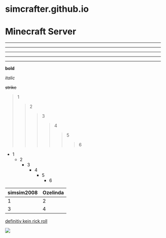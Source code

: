 # simcrafter.github.io

# Minecraft Server

___
___
___
___
___

**bold**

*italic*

~~strike~~

>1
>>2
>>>3
>>>>4
>>>>>5
>>>>>>6

+ 1
  + 2
    + 3
      + 4
        + 5
          + 6
    

|simsim2008|Ozelinda|
|----------|--------|
|1|2|
|3|4|

[definitiv kein rick roll](https://www.google.de)

![](https://static-cdn.jtvnw.net/jtv_user_pictures/d901ad57-2915-4bf4-8a01-066dd310e27f-profile_image-70x70.png)
